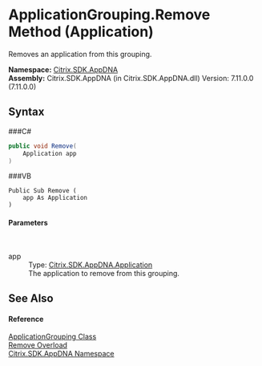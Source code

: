 # ApplicationGrouping.Remove Method (Application)
 

Removes an application from this grouping.

**Namespace:**&nbsp;<a href="N_Citrix_SDK_AppDNA">Citrix.SDK.AppDNA</a><br />**Assembly:**&nbsp;Citrix.SDK.AppDNA (in Citrix.SDK.AppDNA.dll) Version: 7.11.0.0 (7.11.0.0)

## Syntax

###C#
```csharp
public void Remove(
	Application app
)
```

###VB
```vbnet
Public Sub Remove ( 
	app As Application
)
```


#### Parameters
&nbsp;<dl><dt>app</dt><dd>Type: <a href="T_Citrix_SDK_AppDNA_Application">Citrix.SDK.AppDNA.Application</a><br />The application to remove from this grouping.</dd></dl>

## See Also


#### Reference
<a href="T_Citrix_SDK_AppDNA_ApplicationGrouping">ApplicationGrouping Class</a><br /><a href="Overload_Citrix_SDK_AppDNA_ApplicationGrouping_Remove">Remove Overload</a><br /><a href="N_Citrix_SDK_AppDNA">Citrix.SDK.AppDNA Namespace</a><br />
